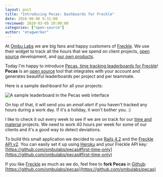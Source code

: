 ```yaml
---
layout: post
title: "Introducing Pecas: Dashboards for Freckle"
date: 2016-06-06 9:31:00
reviewed: 2020-03-05 10:00:00
categories: ["open-source"]
author: "etagwerker"
---
```


At [Ombu Labs](https://www.ombulabs.com) we are big fans and happy customers
of [Freckle](https://letsfreckle.com/). We use their widget to track all the
hours that we spend on client projects,
[open source](https://www.ombulabs.com/#open-source) development, and
[our own products](https://www.ombulabs.com/#products).

Today I'm happy to introduce [Pecas, time tracking leaderboards for Freckle](http://ombulabs.github.io/pecas/)! **Pecas** is an
[open source](http://github.com/ombulabs/pecas) tool that integrates with your
account and generates beautiful leaderboards per project and per teammate.

Here is a sample dashboard for all your projects:

<img src="/blog/assets/images/pecas_by_project.jpg" alt="A sample leaderboard in the Pecas web interface" class="full-img">

On top of that, it will send you an *email alert* if you haven't tracked any hours
during a work day. If it's a holiday, it won't bother you. :)

<!--more-->

I like to check it out every week to see if we are on track for our [time and material](https://www.ombulabs.com/blog/software-development/time-and-material.html)
projects. We need to work 40 hours per week for some of our clients and it's a
good way to detect deviations.

To build this small application we decided to use
[Rails 4.2](http://rubyonrails.org/) and the
[Freckle API v2](http://developer.letsfreckle.com/#overview). You can easily
set it up using [Heroku](http://heroku.com) and your Freckle API key: [https://github.com/ombulabs/pecas#first-time-only](https://github.com/ombulabs/pecas#first-time-only)

If you like [Freckle](https://letsfreckle.com) as much as we do, feel free to
**fork Pecas** in [Github](https://github.com/ombulabs): [https://github.com/ombulabs/pecas](https://github.com/ombulabs/pecas)
